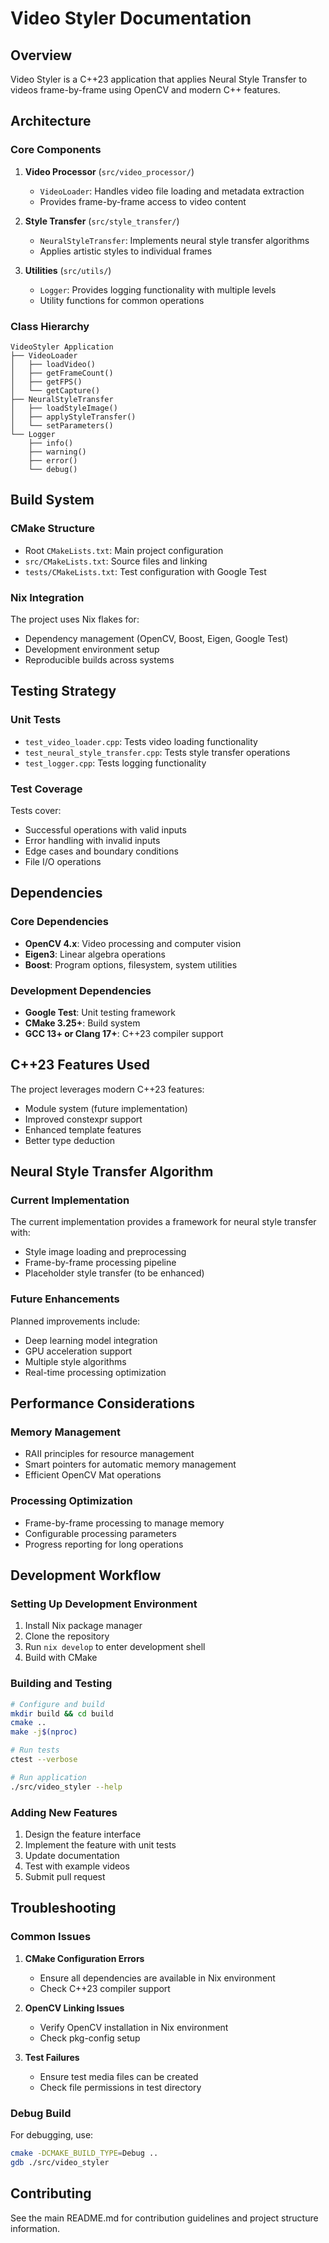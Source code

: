# Video Styler Documentation

## Overview

Video Styler is a C++23 application that applies Neural Style Transfer to videos frame-by-frame using OpenCV and modern C++ features.

## Architecture

### Core Components

1. **Video Processor** (`src/video_processor/`)
   - `VideoLoader`: Handles video file loading and metadata extraction
   - Provides frame-by-frame access to video content

2. **Style Transfer** (`src/style_transfer/`)
   - `NeuralStyleTransfer`: Implements neural style transfer algorithms
   - Applies artistic styles to individual frames

3. **Utilities** (`src/utils/`)
   - `Logger`: Provides logging functionality with multiple levels
   - Utility functions for common operations

### Class Hierarchy

```
VideoStyler Application
├── VideoLoader
│   ├── loadVideo()
│   ├── getFrameCount()
│   ├── getFPS()
│   └── getCapture()
├── NeuralStyleTransfer
│   ├── loadStyleImage()
│   ├── applyStyleTransfer()
│   └── setParameters()
└── Logger
    ├── info()
    ├── warning()
    ├── error()
    └── debug()
```

## Build System

### CMake Structure

- Root `CMakeLists.txt`: Main project configuration
- `src/CMakeLists.txt`: Source files and linking
- `tests/CMakeLists.txt`: Test configuration with Google Test

### Nix Integration

The project uses Nix flakes for:
- Dependency management (OpenCV, Boost, Eigen, Google Test)
- Development environment setup
- Reproducible builds across systems

## Testing Strategy

### Unit Tests

- `test_video_loader.cpp`: Tests video loading functionality
- `test_neural_style_transfer.cpp`: Tests style transfer operations
- `test_logger.cpp`: Tests logging functionality

### Test Coverage

Tests cover:
- Successful operations with valid inputs
- Error handling with invalid inputs
- Edge cases and boundary conditions
- File I/O operations

## Dependencies

### Core Dependencies

- **OpenCV 4.x**: Video processing and computer vision
- **Eigen3**: Linear algebra operations
- **Boost**: Program options, filesystem, system utilities

### Development Dependencies

- **Google Test**: Unit testing framework
- **CMake 3.25+**: Build system
- **GCC 13+ or Clang 17+**: C++23 compiler support

## C++23 Features Used

The project leverages modern C++23 features:
- Module system (future implementation)
- Improved constexpr support
- Enhanced template features
- Better type deduction

## Neural Style Transfer Algorithm

### Current Implementation

The current implementation provides a framework for neural style transfer with:
- Style image loading and preprocessing
- Frame-by-frame processing pipeline
- Placeholder style transfer (to be enhanced)

### Future Enhancements

Planned improvements include:
- Deep learning model integration
- GPU acceleration support
- Multiple style algorithms
- Real-time processing optimization

## Performance Considerations

### Memory Management

- RAII principles for resource management
- Smart pointers for automatic memory management
- Efficient OpenCV Mat operations

### Processing Optimization

- Frame-by-frame processing to manage memory
- Configurable processing parameters
- Progress reporting for long operations

## Development Workflow

### Setting Up Development Environment

1. Install Nix package manager
2. Clone the repository
3. Run `nix develop` to enter development shell
4. Build with CMake

### Building and Testing

```bash
# Configure and build
mkdir build && cd build
cmake ..
make -j$(nproc)

# Run tests
ctest --verbose

# Run application
./src/video_styler --help
```

### Adding New Features

1. Design the feature interface
2. Implement the feature with unit tests
3. Update documentation
4. Test with example videos
5. Submit pull request

## Troubleshooting

### Common Issues

1. **CMake Configuration Errors**
   - Ensure all dependencies are available in Nix environment
   - Check C++23 compiler support

2. **OpenCV Linking Issues**
   - Verify OpenCV installation in Nix environment
   - Check pkg-config setup

3. **Test Failures**
   - Ensure test media files can be created
   - Check file permissions in test directory

### Debug Build

For debugging, use:
```bash
cmake -DCMAKE_BUILD_TYPE=Debug ..
gdb ./src/video_styler
```

## Contributing

See the main README.md for contribution guidelines and project structure information.
